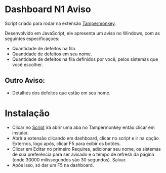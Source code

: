 # Dashboard N1 Aviso

Script criado para rodar na extensão [Tampermonkey](https://chrome.google.com/webstore/detail/tampermonkey/dhdgffkkebhmkfjojejmpbldmpobfkfo?hl=pt-BR).



Desenvolvido em JavaScript, ele apresenta um aviso no Windows, com as seguintes especificaçoes: 

+ Quantidade de defeitos na fila.
+ Quantidade de defeitos em seu nome.
+ Quantidade de defeitos na fila definidos por você, pelos sistemas que você escolher.
## Outro Aviso:
+ Detalhes dos defeitos que estão em seu nome. 


# Instalação

- Clicar no [Script](https://raw.githubusercontent.com/correamth/dashn1/master/dashaviso.user.js) irá abrir uma aba no Tampermonkey então clicar em instalar.
- Abrir a extensão clicando em dashboard, clicar no script e ir na opção Externos, logo após, clicar F5 para exibir os botões.
- Clicar em Editar no primeiro Requires, adicionar seu nome, os sistemas de sua preferência para ser avisado e o tempo de refresh da página (onde 30000 milissegundos são 30 segundos). Salvar.
- Após isso, só dar um F5 na dashboard. 


